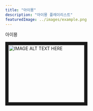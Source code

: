 ```yaml
---
title: "아이묭"
description: "아이묭 플레이리스트"
featuredImage: ../images/example.png
---
```


아이묭

<a href="http://www.youtube.com/watch?feature=player_embedded&v=hMLY2AGFuLM
" target="_blank"><img src="http://img.youtube.com/vi/hMLY2AGFuLM/0.jpg" 
alt="IMAGE ALT TEXT HERE" width="240" height="180" border="10" /></a>
